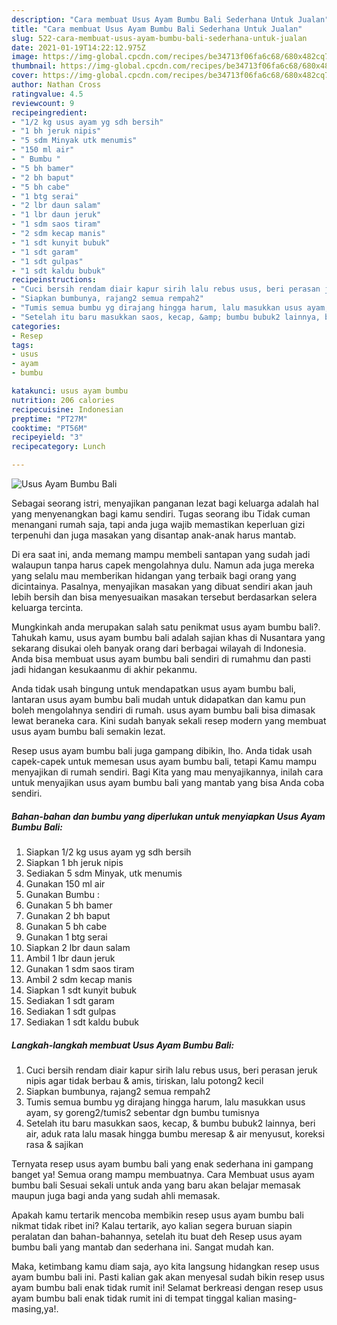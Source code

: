 ```yaml
---
description: "Cara membuat Usus Ayam Bumbu Bali Sederhana Untuk Jualan"
title: "Cara membuat Usus Ayam Bumbu Bali Sederhana Untuk Jualan"
slug: 522-cara-membuat-usus-ayam-bumbu-bali-sederhana-untuk-jualan
date: 2021-01-19T14:22:12.975Z
image: https://img-global.cpcdn.com/recipes/be34713f06fa6c68/680x482cq70/usus-ayam-bumbu-bali-foto-resep-utama.jpg
thumbnail: https://img-global.cpcdn.com/recipes/be34713f06fa6c68/680x482cq70/usus-ayam-bumbu-bali-foto-resep-utama.jpg
cover: https://img-global.cpcdn.com/recipes/be34713f06fa6c68/680x482cq70/usus-ayam-bumbu-bali-foto-resep-utama.jpg
author: Nathan Cross
ratingvalue: 4.5
reviewcount: 9
recipeingredient:
- "1/2 kg usus ayam yg sdh bersih"
- "1 bh jeruk nipis"
- "5 sdm Minyak utk menumis"
- "150 ml air"
- " Bumbu "
- "5 bh bamer"
- "2 bh baput"
- "5 bh cabe"
- "1 btg serai"
- "2 lbr daun salam"
- "1 lbr daun jeruk"
- "1 sdm saos tiram"
- "2 sdm kecap manis"
- "1 sdt kunyit bubuk"
- "1 sdt garam"
- "1 sdt gulpas"
- "1 sdt kaldu bubuk"
recipeinstructions:
- "Cuci bersih rendam diair kapur sirih lalu rebus usus, beri perasan jeruk nipis agar tidak berbau &amp; amis, tiriskan, lalu potong2 kecil"
- "Siapkan bumbunya, rajang2 semua rempah2"
- "Tumis semua bumbu yg dirajang hingga harum, lalu masukkan usus ayam, sy goreng2/tumis2 sebentar dgn bumbu tumisnya"
- "Setelah itu baru masukkan saos, kecap, &amp; bumbu bubuk2 lainnya, beri air, aduk rata lalu masak hingga bumbu meresap &amp; air menyusut, koreksi rasa &amp; sajikan"
categories:
- Resep
tags:
- usus
- ayam
- bumbu

katakunci: usus ayam bumbu 
nutrition: 206 calories
recipecuisine: Indonesian
preptime: "PT27M"
cooktime: "PT56M"
recipeyield: "3"
recipecategory: Lunch

---
```



![Usus Ayam Bumbu Bali](https://img-global.cpcdn.com/recipes/be34713f06fa6c68/680x482cq70/usus-ayam-bumbu-bali-foto-resep-utama.jpg)

Sebagai seorang istri, menyajikan panganan lezat bagi keluarga adalah hal yang menyenangkan bagi kamu sendiri. Tugas seorang ibu Tidak cuman menangani rumah saja, tapi anda juga wajib memastikan keperluan gizi terpenuhi dan juga masakan yang disantap anak-anak harus mantab.

Di era  saat ini, anda memang mampu membeli santapan yang sudah jadi walaupun tanpa harus capek mengolahnya dulu. Namun ada juga mereka yang selalu mau memberikan hidangan yang terbaik bagi orang yang dicintainya. Pasalnya, menyajikan masakan yang dibuat sendiri akan jauh lebih bersih dan bisa menyesuaikan masakan tersebut berdasarkan selera keluarga tercinta. 



Mungkinkah anda merupakan salah satu penikmat usus ayam bumbu bali?. Tahukah kamu, usus ayam bumbu bali adalah sajian khas di Nusantara yang sekarang disukai oleh banyak orang dari berbagai wilayah di Indonesia. Anda bisa membuat usus ayam bumbu bali sendiri di rumahmu dan pasti jadi hidangan kesukaanmu di akhir pekanmu.

Anda tidak usah bingung untuk mendapatkan usus ayam bumbu bali, lantaran usus ayam bumbu bali mudah untuk didapatkan dan kamu pun boleh mengolahnya sendiri di rumah. usus ayam bumbu bali bisa dimasak lewat beraneka cara. Kini sudah banyak sekali resep modern yang membuat usus ayam bumbu bali semakin lezat.

Resep usus ayam bumbu bali juga gampang dibikin, lho. Anda tidak usah capek-capek untuk memesan usus ayam bumbu bali, tetapi Kamu mampu menyajikan di rumah sendiri. Bagi Kita yang mau menyajikannya, inilah cara untuk menyajikan usus ayam bumbu bali yang mantab yang bisa Anda coba sendiri.

<!--inarticleads1-->

##### Bahan-bahan dan bumbu yang diperlukan untuk menyiapkan Usus Ayam Bumbu Bali:

1. Siapkan 1/2 kg usus ayam yg sdh bersih
1. Siapkan 1 bh jeruk nipis
1. Sediakan 5 sdm Minyak, utk menumis
1. Gunakan 150 ml air
1. Gunakan  Bumbu :
1. Gunakan 5 bh bamer
1. Gunakan 2 bh baput
1. Gunakan 5 bh cabe
1. Gunakan 1 btg serai
1. Siapkan 2 lbr daun salam
1. Ambil 1 lbr daun jeruk
1. Gunakan 1 sdm saos tiram
1. Ambil 2 sdm kecap manis
1. Siapkan 1 sdt kunyit bubuk
1. Sediakan 1 sdt garam
1. Sediakan 1 sdt gulpas
1. Sediakan 1 sdt kaldu bubuk




<!--inarticleads2-->

##### Langkah-langkah membuat Usus Ayam Bumbu Bali:

1. Cuci bersih rendam diair kapur sirih lalu rebus usus, beri perasan jeruk nipis agar tidak berbau &amp; amis, tiriskan, lalu potong2 kecil
1. Siapkan bumbunya, rajang2 semua rempah2
1. Tumis semua bumbu yg dirajang hingga harum, lalu masukkan usus ayam, sy goreng2/tumis2 sebentar dgn bumbu tumisnya
1. Setelah itu baru masukkan saos, kecap, &amp; bumbu bubuk2 lainnya, beri air, aduk rata lalu masak hingga bumbu meresap &amp; air menyusut, koreksi rasa &amp; sajikan




Ternyata resep usus ayam bumbu bali yang enak sederhana ini gampang banget ya! Semua orang mampu membuatnya. Cara Membuat usus ayam bumbu bali Sesuai sekali untuk anda yang baru akan belajar memasak maupun juga bagi anda yang sudah ahli memasak.

Apakah kamu tertarik mencoba membikin resep usus ayam bumbu bali nikmat tidak ribet ini? Kalau tertarik, ayo kalian segera buruan siapin peralatan dan bahan-bahannya, setelah itu buat deh Resep usus ayam bumbu bali yang mantab dan sederhana ini. Sangat mudah kan. 

Maka, ketimbang kamu diam saja, ayo kita langsung hidangkan resep usus ayam bumbu bali ini. Pasti kalian gak akan menyesal sudah bikin resep usus ayam bumbu bali enak tidak rumit ini! Selamat berkreasi dengan resep usus ayam bumbu bali enak tidak rumit ini di tempat tinggal kalian masing-masing,ya!.

